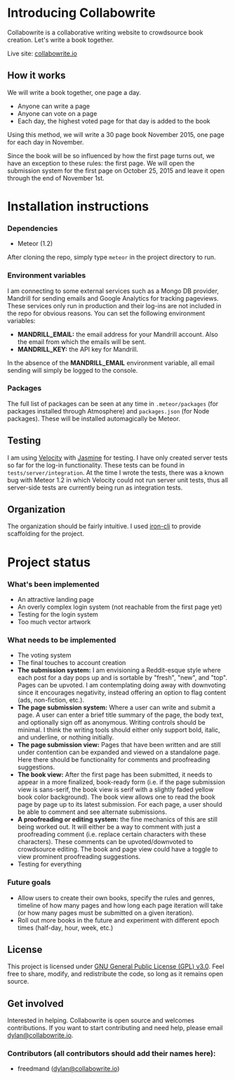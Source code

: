 # Introducing Collabowrite
Collabowrite is a collaborative writing website to crowdsource book creation. Let's write a book together.

Live site: [collabowrite.io](http://www.collabowrite.io/)

## How it works
We will write a book together, one page a day.
* Anyone can write a page
* Anyone can vote on a page
* Each day, the highest voted page for that day is added to the book

Using this method, we will write a 30 page book November 2015, one page for each day in November.

Since the book will be so influenced by how the first page turns out, we have an exception to these rules: the first page. We will open the submission system for the first page on October 25, 2015 and leave it open through the end of November 1st.

# Installation instructions

### Dependencies
* Meteor (1.2)

After cloning the repo, simply type `meteor` in the project directory to run.

### Environment variables

I am connecting to some external services such as a Mongo DB provider, Mandrill for sending emails and Google Analytics for tracking pageviews. These services only run in production and their log-ins are not included in the repo for obvious reasons. You can set the following environment variables:

* **MANDRILL_EMAIL:** the email address for your Mandrill account. Also the email from which the emails will be sent.
* **MANDRILL_KEY:** the API key for Mandrill.

In the absence of the **MANDRILL_EMAIL** environment variable, all email sending will simply be logged to the console.

### Packages

The full list of packages can be seen at any time in `.meteor/packages` (for packages installed through Atmosphere) and `packages.json` (for Node packages). These will be installed automagically be Meteor.

## Testing

I am using [Velocity](https://velocity.readme.io/) with [Jasmine](http://jasmine.github.io/) for testing. I have only created server tests so far for the log-in functionality. These tests can be found in `tests/server/integration`. At the time I wrote the tests, there was a known bug with Meteor 1.2 in which Velocity could not run server unit tests, thus all server-side tests are currently being run as integration tests.

## Organization

The organization should be fairly intuitive. I used [iron-cli](https://github.com/iron-meteor/iron-cli) to provide scaffolding for the project.

# Project status

### What's been implemented
* An attractive landing page
* An overly complex login system (not reachable from the first page yet)
* Testing for the login system
* Too much vector artwork

### What needs to be implemented
* The voting system
* The final touches to account creation
* **The submission system:** I am envisioning a Reddit-esque style where each post for a day pops up and is sortable by "fresh", "new", and "top". Pages can be upvoted. I am contemplating doing away with downvoting since it encourages negativity, instead offering an option to flag content (ads, non-fiction, etc.).
* **The page submission system:** Where a user can write and submit a page. A user can enter a brief title summary of the page, the body text, and optionally sign off as anonymous. Writing controls should be minimal. I think the writing tools should either only support bold, italic, and underline, or nothing initially.
* **The page submission view:** Pages that have been written and are still under contention can be expanded and viewed on a standalone page. Here there should be functionality for comments and proofreading suggestions.
* **The book view:** After the first page has been submitted, it needs to appear in a more finalized, book-ready form (i.e. if the page submission view is sans-serif, the book view is serif with a slightly faded yellow book color background). The book view allows one to read the book page by page up to its latest submission. For each page, a user should be able to comment and see alternate submissions.
* **A proofreading or editing system:** the fine mechanics of this are still being worked out. It will either be a way to comment with just a proofreading comment (i.e. replace certain characters with these characters). These comments can be upvoted/downvoted to crowdsource editing. The book and page view could have a toggle to view prominent proofreading suggestions.
* Testing for everything

### Future goals
* Allow users to create their own books, specify the rules and genres, timeline of how many pages and how long each page iteration will take (or how many pages must be submitted on a given iteration).
* Roll out more books in the future and experiment with different epoch times (half-day, hour, week, etc.)

## License

This project is licensed under [GNU General Public License (GPL) v3.0](http://www.gnu.org/licenses/gpl-3.0.en.html). Feel free to share, modify, and redistribute the code, so long as it remains open source.

## Get involved
Interested in helping. Collabowrite is open source and welcomes contributions. If you want to start contributing and need help, please email [dylan@collabowrite.io](mailto:dylan@collabowrite.io).

### Contributors (all contributors should add their names here):
* freedmand (dylan@collabowrite.io)
